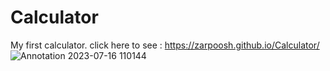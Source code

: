 # Calculator
My first calculator.
click here to see : https://zarpoosh.github.io/Calculator/
![Annotation 2023-07-16 110144](https://github.com/Zarpoosh/Calculator/assets/122268379/3c534f59-4a24-46eb-9840-48a5a1d59fdb)
